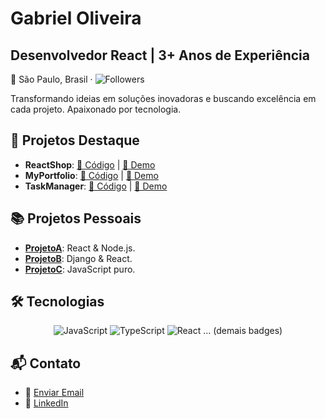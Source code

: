 # Gabriel Oliveira
## Desenvolvedor React | 3+ Anos de Experiência

📍 São Paulo, Brasil · ![Followers](https://img.shields.io/github/followers/GabrielMeneze?style=social)

Transformando ideias em soluções inovadoras e buscando excelência em cada projeto. Apaixonado por tecnologia.

## 🌱 Projetos Destaque
- **ReactShop**: [🔗 Código](#) | [🚀 Demo](#)
- **MyPortfolio**: [🔗 Código](#) | [🚀 Demo](#)
- **TaskManager**: [🔗 Código](#) | [🚀 Demo](#)

## 📚 Projetos Pessoais
- **[ProjetoA](#)**: React & Node.js.
- **[ProjetoB](#)**: Django & React.
- **[ProjetoC](#)**: JavaScript puro.

## 🛠 Tecnologias
<div align="center">

![JavaScript](https://img.shields.io/badge/-JavaScript-F7DF1E?style=for-the-badge&logo=javascript&logoColor=black)
![TypeScript](https://img.shields.io/badge/-TypeScript-007ACC?style=for-the-badge&logo=typescript&logoColor=white)
![React](https://img.shields.io/badge/-React-61DAFB?style=for-the-badge&logo=react&logoColor=white)
... (demais badges)

</div>

## 📬 Contato
- 📧 [Enviar Email](mailto:gabriel.menezesdev@gmail.com)
- 💼 [LinkedIn](https://www.linkedin.com/in/gabriel-oliveira-menezes-26bb101b5/)
